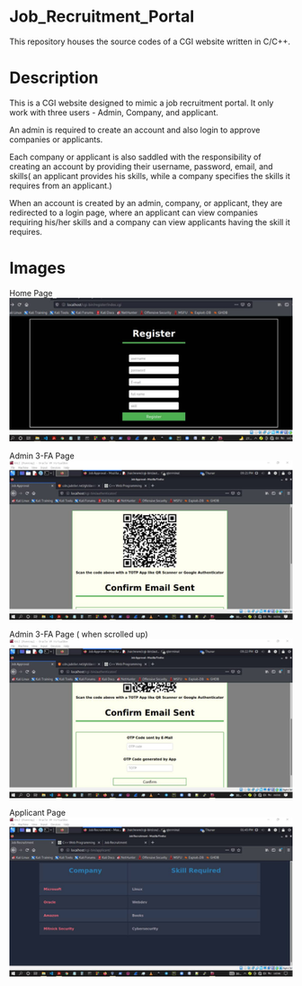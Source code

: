 # Job_Recruitment_Portal
This repository houses the source codes of a CGI website written in C/C++.

# Description
This is a CGI website designed to mimic a job recruitment portal. It only work with three users - Admin, Company, and applicant.


An admin is required to create an account and also login to approve companies or applicants.


Each company or applicant is also saddled with the responsibility of creating an account by providing their username, password, email, and skills( an applicant provides his skills, while a company specifies the skills it requires from an applicant.)

When an account is created by an admin, company, or applicant, they are redirected to a login page, where an applicant can view companies requiring his/her skills and a company can view applicants having the skill it requires.

# Images
Home Page
![Job recruitment portal home page](images/IMG-20220327-WA0001.jpg)

Admin 3-FA Page
![Job recruitment portal admin verification page](images/IMG-20220402-WA0006.jpg)

Admin 3-FA Page ( when scrolled up)
![Job recruitment portal admin verification page](images/IMG-20220402-WA0008.jpg)

Applicant Page
![Job recruitment portal applicant page](images/IMG-20220405-WA0002.jpg)
